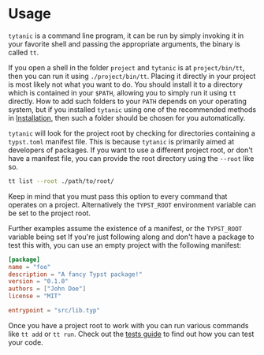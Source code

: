 # Usage
`tytanic` is a command line program, it can be run by simply invoking it in your favorite shell and passing the appropriate arguments, the binary is called `tt`.

If you open a shell in the folder `project` and `tytanic` is at `project/bin/tt`, then you can run it using `./project/bin/tt`.
Placing it directly in your project is most likely not what you want to do.
You should install it to a directory which is contained in your `$PATH`, allowing you to simply run it using `tt` directly.
How to add such folders to your `PATH` depends on your operating system, but if you installed `tytanic` using one of the recommended methods in [Installation](./install.md), then such a folder should be chosen for you automatically.

`tytanic` will look for the project root by checking for directories containing a `typst.toml` manifest file.
This is because `tytanic` is primarily aimed at developers of packages.
If you want to use a different project root, or don't have a manifest file, you can provide the root directory using the `--root` like so.

```bash
tt list --root ./path/to/root/
```

Keep in mind that you must pass this option to every command that operates on a project.
Alternatively the `TYPST_ROOT` environment variable can be set to the project root.

Further examples assume the existence of a manifest, or the `TYPST_ROOT` variable being set
If you're just following along and don't have a package to test this with, you can use an empty project with the following manifest:

```toml
[package]
name = "foo"
description = "A fancy Typst package!"
version = "0.1.0"
authors = ["John Doe"]
license = "MIT"

entrypoint = "src/lib.typ"
```

Once you have a project root to work with you can run various commands like `tt add` or `tt run`.
Check out the [tests guide][guide] to find out how you can test your code.

[guide]: ./guides/tests.md
